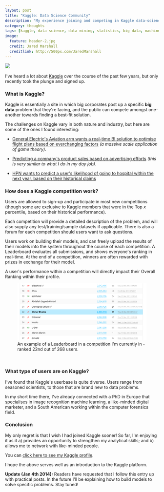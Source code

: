 ```yaml
---
layout: post
title: "Kaggle: Data Science Community"
description: "My experience joining and competing in Kaggle data-science competitions."
category: thoughts
tags: [kaggle, data science, data mining, statistics, big data, machine learning, deep learning]
image:
  feature: header-2.jpg
  credit: Jared Marshall
  creditlink: http://500px.com/JaredMarshall
---
```


<img src="http://www.kaggle.com/content/v/d6801c936e94/kaggle/img/site-logo.png">

I've heard a lot about <a href="http://www.kaggle.com" target="_blank">Kaggle</a> over the course of the past few years, but only recently took the plunge and signed up.

### What is Kaggle?

Kaggle is essentially a site in which big corporates post up a specific **big data** problem that they're facing, and the public can compete amongst one-another towards finding a best-fit solution.

The challenges on Kaggle vary in both nature and industry, but here are some of the ones I found interesting:

* <a href="http://www.gequest.com/c/flight2-main" target="_blank">General Electric's Aviation arm wants a real-time BI solution to optimise flight plans based on everchanging factors</a> *(a massive scale application of game theory)*.

* <a href="http://www.kaggle.com/c/online-sales" target="_blank">Predicting a company's product sales based on advertising efforts</a> *(this is very similar to what I do in my day job)*.

* <a href="http://www.heritagehealthprize.com/c/hhp" target="_blank">HPN wants to predict a user's likelihood of going to hospital within the next year, based on their historical claims</a>

### How does a Kaggle competition work?

Users are allowed to sign-up and participate in most new competitions (though some are exclusive to Kaggle members that were in the Top *x* percentile, based on their historical performance).

Each competition will provide a detailed description of the problem, and will also supply any test/training/sample datasets if applicable. There is also a forum for each competition should users want to ask questions.

Users work on building their models, and can freely upload the results of their models into the system throughout the course of each competition. A Leaderboard evaluates all submissions, and shows everyone's ranking in real-time. At the end of a competition, winners are often rewarded with prizes in exchange for their model.

A user's performance within a competition will directly impact their Overall Ranking within their profile.

<figure>
  <a href="/images/kaggle-leaderboard.png"><img src="/images/kaggle-leaderboard.png"></a>
  <figcaption>An example of a Leaderboard in a competition I'm currently in - ranked 22nd out of 268 users.</figcaption>
</figure>
<br>

### What type of users are on Kaggle?

I've found that Kaggle's userbase is quite diverse. Users range from seasoned scientists, to those that are brand new to data problems.

In my short time there, I've already connected with a PhD in Europe that specialises in image recognition machine learning, a like-minded digital marketer, and a South American working within the computer forensics field.

### Conclusion

My only regret is that I wish I had joined Kaggle sooner! So far, I'm enjoying it as it a) provides an opportunity to strengthen my analytical skills; and b) allows me to network with like-minded people.

You can <a href="http://www.kaggle.com/users/147067/dhruv-bhatia" target="_blank"> click here to see my Kaggle profile</a>.

I hope the above serves well as an introduction to the Kaggle platform.

**Update (Jan 4th 2014):** Readers have requested that I follow this entry up with practical posts. In the future I'll be explaining how to build models to solve specific problems. Stay tuned!
